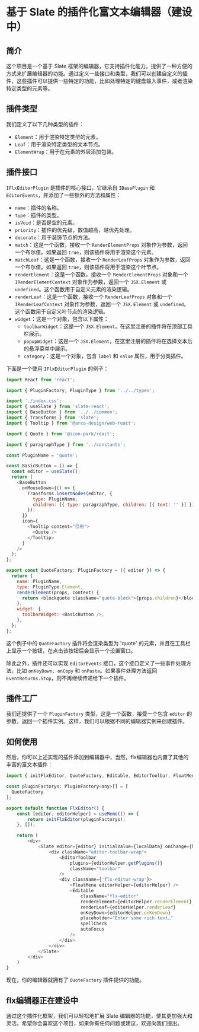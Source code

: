 # 基于 Slate 的插件化富文本编辑器（建设中）

## 简介

这个项目是一个基于 Slate 框架的编辑器，它支持插件化能力，提供了一种方便的方式来扩展编辑器的功能。通过定义一些接口和类型，我们可以创建自定义的插件，这些插件可以提供一些特定的功能，比如处理特定的键盘输入事件，或者渲染特定类型的元素等。

## 插件类型

我们定义了以下几种类型的插件：

- `Element`：用于渲染特定类型的元素。
- `Leaf`：用于渲染特定类型的文本节点。
- `ElementWrap`：用于在元素的外层添加包装。

## 插件接口

`IFlxEditorPlugin` 是插件的核心接口，它继承自 `IBasePlugin` 和 `EditorEvents`，并添加了一些额外的方法和属性：

- `name`：插件的名称。
- `type`：插件的类型。
- `isVoid`：是否是空的元素。
- `priority`：插件的优先级，数值越高，越优先处理。
- `decorate`：用于装饰节点的方法。
- `match`：这是一个函数，接收一个 `RenderElementProps` 对象作为参数，返回一个布尔值。如果返回 `true`，则该插件将用于渲染这个元素。
- `matchLeaf`：这是一个函数，接收一个 `RenderLeafProps` 对象作为参数，返回一个布尔值。如果返回 `true`，则该插件将用于渲染这个叶节点。
- `renderElement`：这是一个函数，接收一个 `RenderElementProps` 对象和一个 `IRenderElementContext` 对象作为参数，返回一个 `JSX.Element` 或 `undefined`。这个函数用于自定义元素的渲染逻辑。
- `renderLeaf`：这是一个函数，接收一个 `RenderLeafProps` 对象和一个 `IRenderLeafContext` 对象作为参数，返回一个 `JSX.Element` 或 `undefined`。这个函数用于自定义叶节点的渲染逻辑。
- `widget`：这是一个对象，包含以下属性：
  - `toolbarWidget`：这是一个 `JSX.Element`，在这里注册的插件将在顶部工具栏展示。
  - `popupWidget`：这是一个 `JSX.Element`，在这里注册的插件将在选择文本后的悬浮菜单中展示。
  - `category`：这是一个对象，包含 `label` 和 `value` 属性，用于分类插件。

下面是一个使用 `IFlxEditorPlugin` 的例子：

```javascript
import React from 'react';

import { PluginFactory, PluginType } from '../../types';

import './index.css';
import { useSlate } from 'slate-react';
import { BaseButton } from '../../common';
import { Transforms } from 'slate';
import { Tooltip } from '@arco-design/web-react';

import { Quote } from '@icon-park/react';

import { paragraphType } from '../constants';

const PluginName = 'quote';

const BasicButton = () => {
  const editor = useSlate();
  return (
    <BaseButton
      onMouseDown={() => {
        Transforms.insertNodes(editor, {
          type: PluginName,
          children: [{ type: paragraphType, children: [{ text: '' }] }],
        });
      }}
      icon={
        <Tooltip content="引用">
          <Quote />
        </Tooltip>
      }
    />
  );
};

export const QuoteFactory: PluginFactory = ({ editor }) => {
  return {
    name: PluginName,
    type: PluginType.Element,
    renderElement(props, context) {
      return <blockquote className="quote-block">{props.children}</blockquote>;
    },
    widget: {
      toolbarWidget: <BasicButton />,
    },
  };
};

```

这个例子中的 `QuoteFactory` 插件将会渲染类型为 'quote' 的元素，并且在工具栏上显示一个按钮，在点击该按钮后会显示一个设置窗口。

除此之外，插件还可以实现 `EditorEvents` 接口，这个接口定义了一些事件处理方法，比如 `onKeyDown`、`onCopy` 和 `onPaste`。如果事件处理方法返回 `EventReturns.Stop`，则不再继续传递给下一个插件。

## 插件工厂

我们还提供了一个 `PluginFactory` 类型，这是一个函数，接受一个包含 `editor` 的参数，返回一个插件实例。这样，我们可以根据不同的编辑器实例来创建插件。

## 如何使用

然后，你可以上述实现的插件添加到编辑器中，当然，flx编辑器也内置了其他的丰富的富文本插件：

```javascript
import { initFlxEditor, QuoteFactory, Editable, EditorToolbar, FloatMenu } from 'flx-editor-base';

const pluginFactorys: PluginFactory<any>[] = [
  QuoteFactory
];

export default function FlxEditor() {
    const [editor, editorHelper] = useMemo(() => {
        return initFlxEditor(pluginFactorys);
    }, []);

    return (
        <div>
            <Slate editor={editor} initialValue={localData} onChange={handleChange}>
                <div className="editor-toolbar-wrap">
                    <EditorToolbar
                        plugins={editorHelper.getPlugins()}
                        className="toolbar"
                    />
                    <div className={'flx-editor-wrap'}>
                        <FloatMenu editorHelper={editorHelper} />
                        <Editable
                            className="flx-editor"
                            renderElement={editorHelper.renderElement}
                            renderLeaf={editorHelper.renderLeaf}
                            onKeyDown={editorHelper.onKeyDown}
                            placeholder="Enter some rich text…"
                            spellCheck
                            autoFocus
                        />
                    </div>
                </div>
            </Slate>
        </div>
    )
}

```

现在，你的编辑器就拥有了 `QuoteFactory` 插件提供的功能。

## flx编辑器正在建设中

通过这个插件化框架，我们可以轻松地扩展 Slate 编辑器的功能，使其更加强大和灵活。希望你会喜欢这个项目，如果你有任何问题或建议，欢迎向我们提出。

